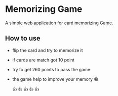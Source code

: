 # Memorizing Game
A simple web application for card memorizing Game.

## How to use
- flip the card and try to memorize it 
- if cards are match got 10 point
- try to get 260 points to pass the game
- the game help to improve your memory :grin:

  :+1: :+1: :+1: :+1: :+1:

